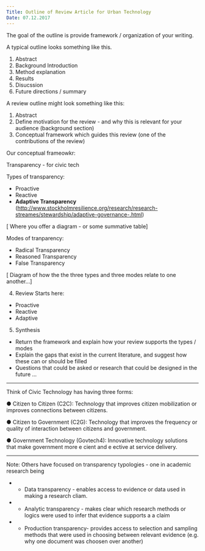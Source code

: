 ```yaml
---
Title: Outline of Review Article for Urban Technology
Date: 07.12.2017
---
```


The goal of the outline is provide framework / organization of your writing. 

A typical outline looks something like this. 

1. Abstract
2. Background Introduction
3. Method explanation
4. Results
5. Disucssion
6. Future directions / summary


A review outline might look something like this: 

1. Abstract
2. Define motivation for the review - and why this is relevant for your audience (background section)
3. Conceptual framework which guides this review (one of the contributions of the review)

Our conceptual frameowkr: 

Transparency - for civic tech 

Types of transparency: 
- Proactive
- Reactive
- **Adaptive Transparency** (http://www.stockholmresilience.org/research/research-streames/stewardship/adaptive-governance-.html)

[ Where you offer a diagram - or some summative table]

Modes of tranparency: 
- Radical Transparency 
- Reasoned Transparency
- False Transparency 

[ Diagram of how the the three types and three modes relate to one another...]

4. Review Starts here: 
- Proactive
- Reactive 
- Adaptive 

5. Synthesis

- Return the framework and explain how your review supports the types / modes 
- Explain the gaps that exist in the current literature, and suggest how these can or should be filled
- Questions that could be asked or research that could be designed in the future ... 

---

Think of Civic Technology has having three forms:

● Citizen to Citizen (C2C): Technology that improves citizen mobilization or improves connections between citizens.

● Citizen to Government (C2G): Technology that improves the frequency or quality of interaction between citizens and government.

● Government Technology (Govtech4): Innovative technology solutions that make government more e cient and e ective at service delivery.

---

Note: Others have focused on transparency typologies - one in academic research being

- - Data transparency - enables access to evidence or data used in making a research cliam. 
- - Analytic transparency - makes clear which research methods or logics were used to infer that evidence supports a a claim 
- - Production transparency- provides access to selection and sampling methods that were used in choosing between relevant evidence (e.g. why one document was choosen over another)
